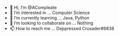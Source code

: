 - 👋 Hi, I’m @ACompleate
- 👀 I’m interested in ... Computer Science
- 🌱 I’m currently learning ... Java, Python
- 💞️ I’m looking to collaborate on ... Nothing
- 📫 How to reach me ...  Deppressed Crusader#8838


<!---
ACompleate/ACompleate is a ✨ special ✨ repository because its `README.md` (this file) appears on your GitHub profile.
You can click the Preview link to take a look at your changes.
--->
